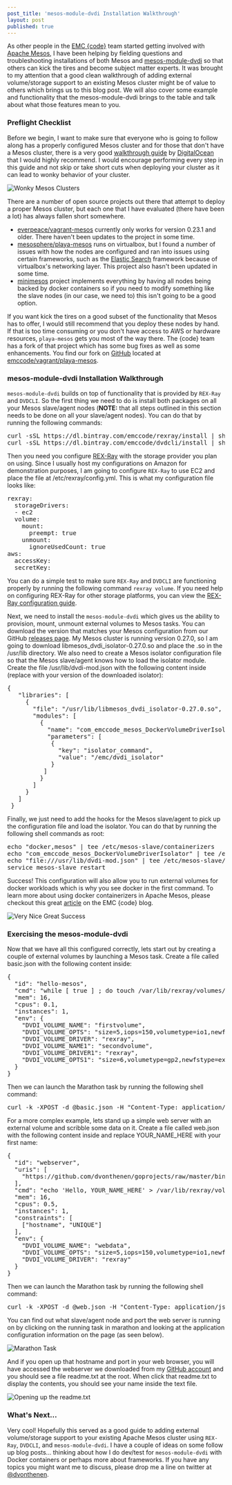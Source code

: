 ```yaml
---
post_title: 'mesos-module-dvdi Installation Walkthrough'
layout: post
published: true
---
```

As other people in the [EMC {code}](http://emccode.github.io/) team started getting involved with [Apache Mesos](http://mesos.apache.org/), I have been helping by fielding questions and troubleshooting installations of both Mesos and [mesos-module-dvdi](https://github.com/emccode/mesos-module-dvdi) so that others can kick the tires and become subject matter experts. It was brought to my attention that a good clean walkthrough of adding external volume/storage support to an existing Mesos cluster might be of value to others which brings us to this blog post. We will also cover some example and functionality that the mesos-module-dvdi brings to the table and talk about what those features mean to you.

### Preflight Checklist

Before we begin, I want to make sure that everyone who is going to follow along has a properly configured Mesos cluster and for those that don't have a Mesos cluster, there is a very good [walkthrough guide](https://www.digitalocean.com/community/tutorials/how-to-configure-a-production-ready-mesosphere-cluster-on-ubuntu-14-04) by [DigitalOcean](https://www.digitalocean.com/) that I would highly recommend. I would encourage performing every step in this guide and not skip or take short cuts when deploying your cluster as it can lead to wonky behavior of your cluster.

![Wonky Mesos Clusters](https://raw.githubusercontent.com/dvonthenen/blog/master/images/wonky.jpg)

There are a number of open source projects out there that attempt to deploy a proper Mesos cluster, but each one that I have evaluated (there have been a lot) has always fallen short somewhere.
- [everpeace/vagrant-mesos](https://github.com/everpeace/vagrant-mesos) currently only works for version 0.23.1 and older. There haven't been updates to the project in some time.
-  [mesosphere/playa-mesos](https://github.com/mesosphere/playa-mesos) runs on virtualbox, but I found a number of issues with how the nodes are configured and ran into issues using certain frameworks, such as the [Elastic Search](https://github.com/mesos/elasticsearch) framework because of virtualbox's networking layer. This project also hasn't been updated in some time.
- [minimesos](https://minimesos.org/) project implements everything by having all nodes being backed by docker containers so if you need to modify something like the slave nodes (in our case, we need to) this isn't going to be a good option.

If you want kick the tires on a good subset of the functionality that Mesos has to offer, I would still recommend that you deploy these nodes by hand. If that is too time consuming or you don't have access to AWS or hardware resources, ```playa-mesos``` gets you most of the way there. The {code} team has a fork of that project which has some bug fixes as well as some enhancements. You find our fork on [GitHub](https://github.com/) located at [emccode/vagrant/playa-mesos](https://github.com/emccode/vagrant/tree/master/playa-mesos).

### mesos-module-dvdi Installation Walkthrough

```mesos-module-dvdi``` builds on top of functionality that is provided by ```REX-Ray``` and ```DVDCLI```. So the first thing we need to do is install both packages on all your Mesos slave/agent nodes (**NOTE:** that all steps outlined in this section needs to be done on all your slave/agent nodes). You can do that by running the following commands:

<pre>
curl -sSL https://dl.bintray.com/emccode/rexray/install | sh -
curl -sSL https://dl.bintray.com/emccode/dvdcli/install | sh -
</pre>

Then you need you configure [REX-Ray](https://github.com/emccode/rexray) with the storage provider you plan on using. Since I usually host my configurations on Amazon for demonstration purposes, I am going to configure ```REX-Ray``` to use EC2 and place the file at /etc/rexray/config.yml. This is what my configuration file looks like:

<pre>
rexray:
  storageDrivers:
  - ec2
  volume:
    mount:
      preempt: true
    unmount:
      ignoreUsedCount: true
aws:
  accessKey: <YOUR_ACCESS_KEY_HERE>
  secretKey: <YOUR_SECRET_KEY_HERE>
</pre>

You can do a simple test to make sure ```REX-Ray``` and ```DVDCLI``` are functioning properly by running the following command ```rexray volume```. If you need help on configuring REX-Ray for other storage platforms, you can view the [REX-Ray configuration guide](http://rexray.readthedocs.org/en/stable/user-guide/config/).

Next, we need to install the ```mesos-module-dvdi``` which gives us the ability to provision, mount, unmount external volumes to Mesos tasks. You can download the version that matches your Mesos configuration from our GitHub [releases page](https://github.com/emccode/mesos-module-dvdi/releases). My Mesos cluster is running version 0.27.0, so I am going to download libmesos_dvdi_isolator-0.27.0.so and place the .so in the /usr/lib directory. We also need to create a Mesos isolator configuration file so that the Mesos slave/agent knows how to load the isolator module. Create the file /usr/lib/dvdi-mod.json with the following content inside (replace with your version of the downloaded isolator):

<pre>
{
   "libraries": [
     {
       "file": "/usr/lib/libmesos_dvdi_isolator-0.27.0.so",
       "modules": [
         {
           "name": "com_emccode_mesos_DockerVolumeDriverIsolator",
           "parameters": [
            {
              "key": "isolator_command",
              "value": "/emc/dvdi_isolator"
            }
          ]
         }
       ]
     }
   ]
 }
</pre>

Finally, we just need to add the hooks for the Mesos slave/agent to pick up the configuration file and load the isolator. You can do that by running the following shell commands as root:

<pre>
echo "docker,mesos" | tee /etc/mesos-slave/containerizers
echo "com_emccode_mesos_DockerVolumeDriverIsolator" | tee /etc/mesos-slave/isolation
echo "file:///usr/lib/dvdi-mod.json" | tee /etc/mesos-slave/modules
service mesos-slave restart
</pre>

Success! This configuration will also allow you to run external volumes for docker workloads which is why you see docker in the first command. To learn more about using docker containerizers in Apache Mesos, please checkout this great [article](http://blog.emccode.com/2015/09/29/upcoming-docker-1-9-and-enhanced-storage-features-with-volume-options/) on the EMC {code} blog.

![Very Nice Great Success](https://raw.githubusercontent.com/dvonthenen/blog/master/images/greatsuccess.jpg)

### Exercising the mesos-module-dvdi

Now that we have all this configured correctly, lets start out by creating a couple of external volumes by launching a Mesos task. Create a file called basic.json with the following content inside:

<pre>
{
  "id": "hello-mesos",
  "cmd": "while [ true ] ; do touch /var/lib/rexray/volumes/firstvolume/hello1 ; sleep 5 ; done",
  "mem": 16,
  "cpus": 0.1,
  "instances": 1,
  "env": {
    "DVDI_VOLUME_NAME": "firstvolume",
    "DVDI_VOLUME_OPTS": "size=5,iops=150,volumetype=io1,newfstype=xfs,overwritefs=false",
    "DVDI_VOLUME_DRIVER": "rexray",
    "DVDI_VOLUME_NAME1": "secondvolume",
    "DVDI_VOLUME_DRIVER1": "rexray",
    "DVDI_VOLUME_OPTS1": "size=6,volumetype=gp2,newfstype=ext4,overwritefs=false"
  }
}
</pre>

Then we can launch the Marathon task by running the following shell command:

<pre>
curl -k -XPOST -d @basic.json -H "Content-Type: application/json" 172.17.0.5:8080/v2/apps
</pre>

For a more complex example, lets stand up a simple web server with an external volume and scribble some data on it. Create a file called web.json with the following content inside and replace YOUR_NAME_HERE with your first name:

<pre>
{
  "id": "webserver",
  "uris": [
    "https://github.com/dvonthenen/goprojects/raw/master/bin/statichttpserver"
  ],
  "cmd": "echo 'Hello, YOUR_NAME_HERE' > /var/lib/rexray/volumes/webdata/readme.txt && chmod u+x statichttpserver &&  ./statichttpserver -port=$PORT -path=/var/lib/rexray/volumes/webdata",
  "mem": 16,
  "cpus": 0.5,
  "instances": 1,
  "constraints": [
    ["hostname", "UNIQUE"]
  ],
  "env": {
    "DVDI_VOLUME_NAME": "webdata",
    "DVDI_VOLUME_OPTS": "size=5,iops=150,volumetype=io1,newfstype=xfs,overwritefs=false",
    "DVDI_VOLUME_DRIVER": "rexray"
  }
}
</pre>

Then we can launch the Marathon task by running the following shell command:

<pre>
curl -k -XPOST -d @web.json -H "Content-Type: application/json" 172.17.0.5:8080/v2/apps
</pre>

You can find out what slave/agent node and port the web server is running on by clicking on the running task in marathon and looking at the application configuration information on the page (as seen below).

![Marathon Task](https://raw.githubusercontent.com/dvonthenen/blog/master/images/marathon.png)

And if you open up that hostname and port in your web browser, you will have accessed the webserver we downloaded from my [GitHub account](https://github.com/dvonthenen/goprojects) and you should see a file readme.txt at the root. When click that readme.txt to display the contents, you should see your name inside the text file.

![Opening up the readme.txt](https://raw.githubusercontent.com/dvonthenen/blog/master/images/webpage.png)

### What's Next...

Very cool! Hopefully this served as a good guide to adding external volume/storage support to your existing Apache Mesos cluster using ```REX-Ray```, ```DVDCLI```, and ```mesos-module-dvdi```. I have a couple of ideas on some follow up blog posts... thinking about how I do dev/test for ```mesos-module-dvdi``` with Docker containers or perhaps more about frameworks. If you have any topics you might want me to discuss, please drop me a line on twitter at [@dvonthenen](https://twitter.com/dvonthenen).
